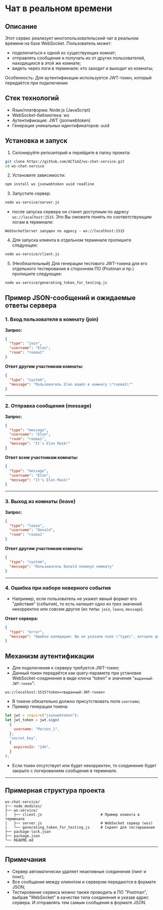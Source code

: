 # Чат в реальном времени

## Описание

Этот сервис реализует многопользовательский чат в реальном времени на базе WebSocket. Пользователь может:

- подключиться к одной из существующих комнат;
- отправлять сообщения и получать их от других пользователей, находящихся в этой же комнате;
- видеть через логи в терминале: кто заходит и выходит из комнаты;

Особенность: Для аутентификации используется JWT-токен, который передаётся при подключении

## Стек технологий

- Язык/платформа: Node.js (JavaScript)
- WebSocket-библиотека: ws
- Аутентификация: JWT (jsonwebtoken)
- Генерация уникальных идентификаторов: uuid

## Установка и запуск

1. Склонируйте репозиторий и перейдите в папку проекта:
```bash
git clone https://github.com/ACTimZ/ws-chat-service.git
cd ws-chat-service
```

2. Установите зависимости:
```bash
npm install ws jsonwebtoken uuid readline
```

3. Запустите сервер:
```bash
node ws-service/server.js
```

- после запуска сервера он станет доступным по адресу `ws://localhost:1515`. Это Вы сможете понять по соответствующим логам в терминале:
```
WebSocketServer запущен по адресу - ws://localhost:1515
```

4. Для запуска клиента в отдельном терминале пропишите следующее:
```bash
node ws-service/client.js
```

5. (Необязательный) Для генерации тестового JWT-токена для его отдельного тестирования в стороннем ПО (Postman и пр.) пропишите следующее:
```bash
node ws-service/generating_token_for_testing.js
```

## Пример JSON-сообщений и ожидаемые ответы сервера

### 1. Вход пользователя в комнату (join)

**Запрос:**
```json
{
  "type": "join",
  "username": "Elon",
  "room": "rooma1"
}
```

**Ответ другим участникам комнаты:**
```json
{
  "type": "system",
  "message": "Пользователь Elon вошёл в комнату \"rooma1\""
}
```

---

### 2. Отправка сообщения (message)

**Запрос:**
```json
{
  "type": "message",
  "username": "Elon",
  "room": "rooma1",
  "message": "It's Elon Mask!"
}
```

**Ответ всем участникам комнаты:**
```json
{
  "type": "message",
  "username": "Elon",
  "message": "It's Elon Mask!"
}
```

---

### 3. Выход из комнаты (leave)

**Запрос:**
```json
{
  "type": "leave",
  "username": "Donald",
  "room": "rooma1"
}
```

**Ответ другим участникам комнаты:**
```json
{
  "type": "system",
  "message": "Пользователь Donald покинул комнату"
}
```

---

### 4. Ошибка при наборе неверного события

- Например, если пользователь не укажет явный формат его "действия" (события), то есть напишет одно из трех значений некорректно или совсем другое (их типы: `join`, `leave`, `message`).

**Ответ сервера:**
```json
{
  "type": "error",
  "message": "Ошибка валидации: Вы не указали поле \"type\", которое должно быть со значением \"join\", \"leave\" или \"message\""
}
```

## Механизм аутентификации

- Для подключения к серверу требуется JWT-токен;
- Данный токен передаётся как query-параметр при установке WebSocket-соединения в виде ключа "token" и значения "`выданный-JWT-токен`":
```
ws://localhost:1515?token=<выданный-JWT-токен>
```
- В токене обязательно должно присутствовать поле `username`;
- Пример генерации токена:
```js
let jwt = require("jsonwebtoken");
let jwt_token = jwt.sign(
  {
    username: "Person_1",
  },
  "secret_key",
  {
    expiresIn: "24h",
  }
);
```
- Если токен отсутствует или будет некорректен, то соединение будет закрыто с логированием сообщения в терминале.

---

## Примерная структура проекта

```
ws-chat-service/
├── node_modules/
├── ws-service/
|   ├── client.js                           # Пример клиента в терминале
|   ├── server.js                           # WebSocket сервер (wss)
|   └── generating_token_for_testing.js     # Скрипт для тестирования
├── package-lock.json
├── package.json
└── README.md
```

---

## Примечания

- Сервер автоматически удаляет неактивные соединения (пинг и понг);
- Все сообщения между клиентом и сервером передаются в формате JSON;
- Тестирование сервиса можно также проводить в ПО "Postman", выбрав "WebSocket" в качестве типа соединения и указав адрес сервера. И отправлять тем самым сообщения в формате JSON.